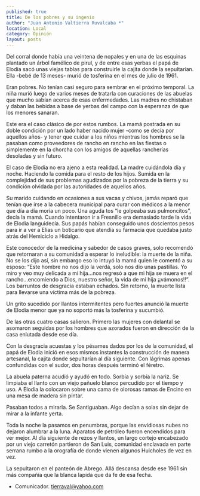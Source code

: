 ```yaml
---
published: true
title: De los pobres y su ingenio
author: "Juan Antonio Valtierra Ruvalcaba *"
location: Local
category: Opinión
layout: posts
---
```


Del corral donde había una veintena de nopales y en una de las esquinas plantado un árbol famélico de pirul, y de entre esas yerbas el papá de Elodia sacó unas viejas tablas para construirle la cajita donde la sepultarían. Ella -bebé de 13 meses- murió de tosferina en el mes de julio de 1961.

Eran pobres. No tenían casi seguro para sembrar en el próximo temporal. La niña murió luego de varios meses de tratarla con curaciones de las abuelas que mucho sabían acerca de esas enfermedades. Las madres no chistaban y daban las bebidas a base de yerbas del campo con la esperanza de que los menores sanaran.

Este era el caso clásico de por estos rumbos. La mamá postrada en su doble condición por un lado haber nacido mujer -como se decía por aquellos años- y tener que cuidar a los niños mientras los hombres se la pasaban como proveedores de rancho en rancho en las fiestas o simplemente en la chorcha con los amigos de aquellas rancherías desoladas y sin futuro.

El caso de Elodia no era ajeno a esta realidad. La madre cuidándola día y noche. Haciendo la comida para el resto de los hijos. Sumida en la complejidad de sus problemas agudizados por la pobreza de la tierra y su condición olvidada por las autoridades de aquellos años.

Su marido cuidando en ocasiones a sus vacas y chivos, jamás reparó que tenían que irse a la cabecera municipal para curar con médicos a la menor que día a día moría un poco. Una aguda tos “le golpeaba sus pulmoncitos”, decía la mamá.
Cuando intentaron ir a Fresnillo era demasiado tarde la vida de Elodia languidecía. Sus papás habían conseguido unos doscientos pesos para ir a ver a Elías un boticario que atendía su farmacia que quedaba justo atrás del Hemiciclo a Hidalgo.

Este conocedor de la medicina y sabedor de casos graves, solo recomendó que retornaran a su comunidad a esperar lo ineludible: la muerte de la niña.
No se los dijo así, sin embargo eso lo intuyó la mamá quien le comentó a su esposo: “Este hombre no nos dijo la verdá, solo nos dio unas pastillas. Yo miro y veo muy delicada a mi hija…nos regresó a que mi hija se muera en el rancho…encomiendo a Dios, nuestro señor, la vida de mi hija ¡¡vámonos!!”.
Los barruntos de desgracia estaban echados. Sin retorno, la muerte lista para llevarse una víctima más de la pobreza.

Un grito sucedido por llantos intermitentes pero fuertes anunció la muerte de Elodia menor que ya no soportó más la tosferina y sucumbió.

De las otras cuatro casas salieron. Primero las mujeres con delantal se asomaron seguidas por los hombres que azorados fueron en dirección de la casa enlutada desde ese día.

Con la desgracia acuestas y los pésames dados por los de la comunidad, el papá de Elodia inició en esos mismos instantes la construcción de manera artesanal, la cajita donde sepultarían al día siguiente. Con lágrimas apenas confundidas con el sudor, dos horas después terminó el féretro.

La abuela paterna acudió y ayudó en todo. Sorbía y sorbía la nariz. Se limpiaba el llanto con un viejo pañuelo blanco percudido por el tiempo y uso. A Elodia la colocaron sobre una cama de olorosas ramas de Encino en una mesa de madera sin pintar.

Pasaban todos a mirarla. Se Santiguaban. Algo decían a solas sin dejar de mirar a la infante yerta.

Toda la noche la pasamos en penumbras, porque las envidiosas nubes no dejaron alumbrar a la luna. Aparatos de petróleo fueron encendidos para ver mejor.
Al día siguiente de rezos y llantos, un largo cortejo encabezado por un viejo carretón partieron de San Luis, comunidad enclavada en parte serrana rumbo a la orografía de donde vienen algunos Huicholes de vez en vez.

La sepultaron en el panteón de Abrego. Allá descansa desde ese 1961 sin más compañía que la blanca lapida que da fe de esa fecha. 

* Comunicador. tierraval@yahoo.com
